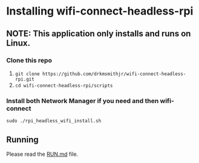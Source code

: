 # Installing wifi-connect-headless-rpi

## NOTE: This application only installs and runs on Linux.

### Clone this repo
1. `git clone https://github.com/drkmsmithjr/wifi-connect-headless-rpi.git`
1. `cd wifi-connect-headless-rpi/scripts`

### Install both Network Manager if you need and then wifi-connect
`sudo ./rpi_headless_wifi_install.sh`

## Running
Please read the [RUN.md](RUN.md) file.

